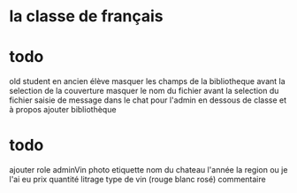 # la classe de français

# todo




old student en ancien élève
masquer les champs de la bibliotheque avant la selection de la couverture
masquer le nom du fichier avant la selection du fichier
saisie de message dans le chat pour l'admin 
en dessous de classe et à propos ajouter bibliothèque 

# todo
ajouter role adminVin
photo etiquette
nom du chateau
l'année
la region
ou je l'ai eu 
prix
quantité
litrage
type de vin (rouge blanc rosé)
commentaire